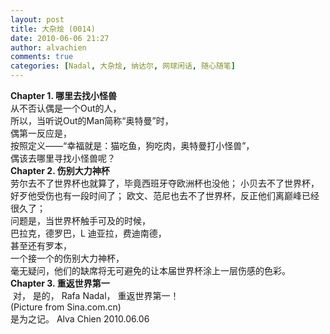 ```yaml
---
layout: post
title: 大杂烩 (0014)
date: 2010-06-06 21:27
author: alvachien
comments: true
categories: [Nadal, 大杂烩, 纳达尔, 网球闲话, 随心随笔]
---
```

<div><strong>Chapter 1. 哪里去找小怪兽</strong></div>
<div>从不否认偶是一个Out的人，</div>
<div>所以，当听说Out的Man简称“奥特曼”时，</div>
<div>偶第一反应是，</div>
<div>按照定义——“幸福就是：猫吃鱼，狗吃肉，奥特曼打小怪兽”，</div>
<div>偶该去哪里寻找小怪兽呢？</div>
<div> </div>
<div><strong>Chapter 2. 伤别大力神杯</strong></div>
<div>劳尔去不了世界杯也就算了，毕竟西班牙夺欧洲杯也没他；
小贝去不了世界杯，好歹他受伤也有一段时间了；
欧文、范尼也去不了世界杯，反正他们离巅峰已经很久了；</div>
<div>问题是，当世界杯触手可及的时候，</div>
<div>巴拉克，德罗巴，L 迪亚拉，费迪南德，</div>
<div>甚至还有罗本，</div>
<div>一个接一个的伤别大力神杯，</div>
<div>毫无疑问，他们的缺席将无可避免的让本届世界杯涂上一层伤感的色彩。</div>
<div> </div>
<div><strong>Chapter 3. 重返世界第一</strong></div>
<div><img src="http://i2.sinaimg.cn/ty/t/p/2010-06-06/U2096P6T12D5022515F44DT20100606224512.JPG" alt="" />
对，
是的，
Rafa Nadal，
重返世界第一！</div>
<div>(Picture from Sina.com.cn)</div>
<div> </div>
<div>是为之记。
Alva Chien
2010.06.06</div>
